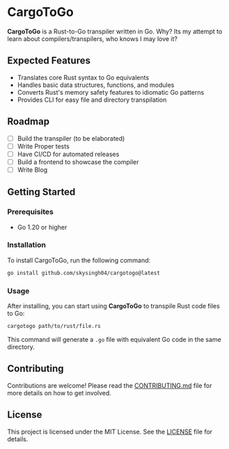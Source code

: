 # CargoToGo

**CargoToGo** is a Rust-to-Go transpiler written in Go. Why? Its my attempt to learn about compilers/transpilers, who knows I may love it?

## Expected Features

- Translates core Rust syntax to Go equivalents
- Handles basic data structures, functions, and modules
- Converts Rust's memory safety features to idiomatic Go patterns
- Provides CLI for easy file and directory transpilation

## Roadmap

- [ ] Build the transpiler (to be elaborated)
- [ ] Write Proper tests
- [ ] Have CI/CD for automated releases
- [ ] Build a frontend to showcase the compiler
- [ ] Write Blog

## Getting Started

### Prerequisites

- Go 1.20 or higher

### Installation

To install CargoToGo, run the following command:

```sh
go install github.com/skysingh04/cargotogo@latest
```

### Usage

After installing, you can start using **CargoToGo** to transpile Rust code files to Go:

```sh
cargotogo path/to/rust/file.rs
```

This command will generate a `.go` file with equivalent Go code in the same directory.



## Contributing

Contributions are welcome! Please read the [CONTRIBUTING.md](CONTRIBUTING.md) file for more details on how to get involved.

## License

This project is licensed under the MIT License. See the [LICENSE](LICENSE) file for details.
